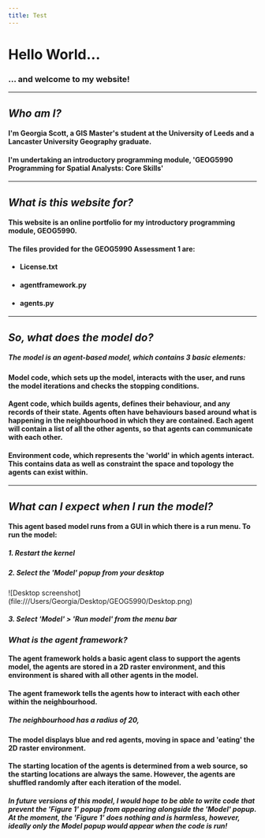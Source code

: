 ```yaml
---
title: Test
---
```



# Hello World...

### ... and welcome to my website!

---

## *Who am I?*
#### I'm Georgia Scott, a GIS Master's student at the University of Leeds and a Lancaster University Geography graduate.
#### I'm undertaking an introductory programming module, 'GEOG5990 Programming for Spatial Analysts: Core Skills'

---

## *What is this website for?*
#### This website is an online portfolio for my introductory programming module, GEOG5990.

#### The files provided for the GEOG5990 Assessment 1 are:
* #### License.txt
* #### agentframework.py
* #### agents.py

---

## *So, what does the model do?*
##### The model is an agent-based model, which contains 3 basic elements:
#### **Model** code, which sets up the model, interacts with the user, and runs the model iterations and checks the stopping conditions.
#### **Agent** code, which builds agents, defines their behaviour, and any records of their state. Agents often have behaviours based around what is happening in the neighbourhood in which they are contained. Each agent will contain a list of all the other agents, so that agents can communicate with each other.
#### **Environment** code, which represents the 'world' in which agents interact. This contains data as well as constraint the space and topology the agents can exist within.

---

## *What can I expect when I run the model?*
#### This agent based model runs from a GUI in which there is a run menu. To run the model:
##### 1. Restart the kernel
##### 2. Select the 'Model' popup from your desktop
![Desktop screenshot] (file:///Users/Georgia/Desktop/GEOG5990/Desktop.png)
##### 3. Select 'Model' > 'Run model' from the menu bar

### *What is the agent framework?*
#### The agent framework holds a basic agent class to support the agents model, the agents are stored in a 2D raster environment, and this environment is shared with all other agents in the model.
#### The agent framework tells the agents how to interact with each other within the neighbourhood.
##### The neighbourhood has a radius of 20, 

#### The model displays blue and red agents, moving in space and 'eating' the 2D raster environment.
#### The starting location of the agents is determined from a web source, so the starting locations are always the same. However, the agents are shuffled randomly after each iteration of the model.


##### In future versions of this model, I would hope to be able to write code that prevent the 'Figure 1' popup from appearing alongside the 'Model' popup. At the moment, the 'Figure 1' does nothing and is harmless, however, ideally only the Model popup would appear when the code is run!



